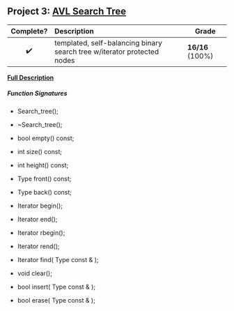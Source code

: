 ## Project 3: [AVL Search Tree](<3 AVL Search Tree/>)

| Complete?			| Description 	| Grade |
| :---: 				| :--- 			| --- 	|
| :heavy_check_mark:	| <Type> templated, self-balancing binary search tree w/iterator protected nodes | **16/16** (100%) |
[**Full Description**](https://ece.uwaterloo.ca/~dwharder/aads/Projects/3/AVL_tree/)
   
##### Function Signatures
- Search_tree();
- ~Search_tree();

- bool empty() const;
- int size() const;
- int height() const;

- Type front() const;
- Type back() const;

- Iterator begin();
- Iterator end();
- Iterator rbegin();
- Iterator rend();
- Iterator find( Type const & );

- void clear();
- bool insert( Type const & );
- bool erase( Type const & ); 